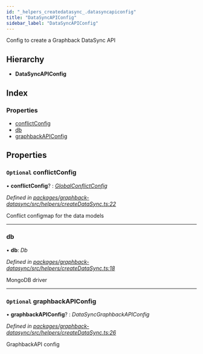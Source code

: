 ```yaml
---
id: "_helpers_createdatasync_.datasyncapiconfig"
title: "DataSyncAPIConfig"
sidebar_label: "DataSyncAPIConfig"
---
```


Config to create a Graphback DataSync API

## Hierarchy

* **DataSyncAPIConfig**

## Index

### Properties

* [conflictConfig](_helpers_createdatasync_.datasyncapiconfig.md#optional-conflictconfig)
* [db](_helpers_createdatasync_.datasyncapiconfig.md#db)
* [graphbackAPIConfig](_helpers_createdatasync_.datasyncapiconfig.md#optional-graphbackapiconfig)

## Properties

### `Optional` conflictConfig

• **conflictConfig**? : *[GlobalConflictConfig](_util_.globalconflictconfig.md)*

*Defined in [packages/graphback-datasync/src/helpers/createDataSync.ts:22](https://github.com/aerogear/graphback/blob/63664df15/packages/graphback-datasync/src/helpers/createDataSync.ts#L22)*

Conflict configmap for the data models

___

###  db

• **db**: *Db*

*Defined in [packages/graphback-datasync/src/helpers/createDataSync.ts:18](https://github.com/aerogear/graphback/blob/63664df15/packages/graphback-datasync/src/helpers/createDataSync.ts#L18)*

MongoDB driver

___

### `Optional` graphbackAPIConfig

• **graphbackAPIConfig**? : *DataSyncGraphbackAPIConfig*

*Defined in [packages/graphback-datasync/src/helpers/createDataSync.ts:26](https://github.com/aerogear/graphback/blob/63664df15/packages/graphback-datasync/src/helpers/createDataSync.ts#L26)*

GraphbackAPI config

